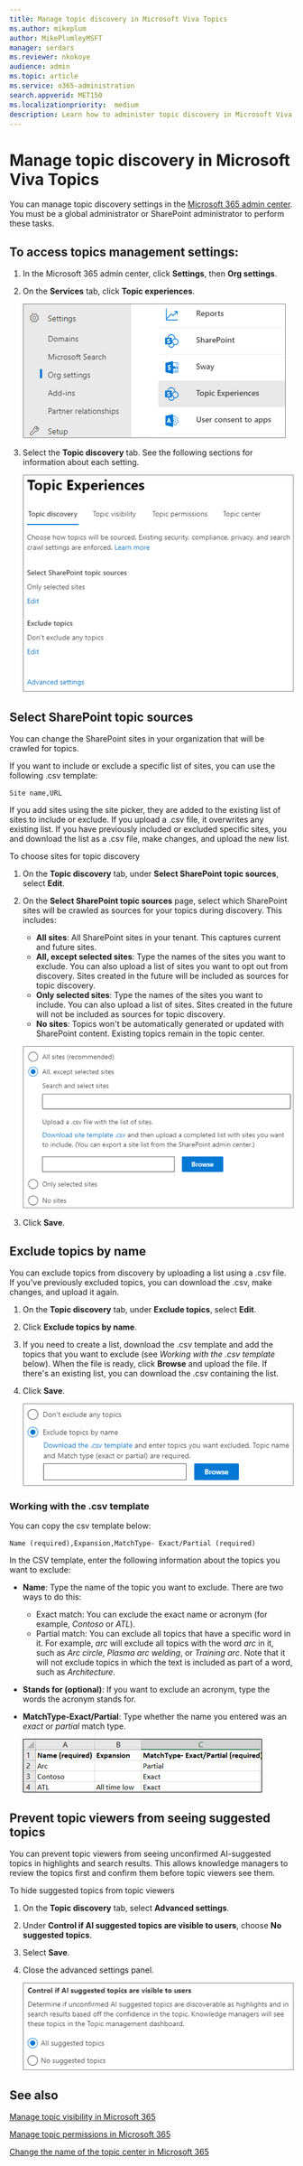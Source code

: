 ```yaml
---
title: Manage topic discovery in Microsoft Viva Topics
ms.author: mikeplum
author: MikePlumleyMSFT
manager: serdars
ms.reviewer: nkokoye
audience: admin
ms.topic: article
ms.service: o365-administration
search.appverid: MET150
ms.localizationpriority:  medium
description: Learn how to administer topic discovery in Microsoft Viva Topics.
---
```


# Manage topic discovery in Microsoft Viva Topics

You can manage topic discovery settings in the [Microsoft 365 admin center](https://admin.microsoft.com). You must be a global administrator or SharePoint administrator to perform these tasks.

## To access topics management settings:

1. In the Microsoft 365 admin center, click **Settings**, then **Org settings**.
2. On the **Services** tab, click **Topic experiences**.

    ![Connect people to knowledge.](../media/admin-org-knowledge-options-completed.png) 

3. Select the **Topic discovery** tab. See the following sections for information about each setting.

    ![knowledge-network-settings.](../media/knowledge-network-settings-topic-discovery.png) 

## Select SharePoint topic sources

You can change the SharePoint sites in your organization that will be crawled for topics.

If you want to include or exclude a specific list of sites, you can use the following .csv template:

``` csv
Site name,URL
```

If you add sites using the site picker, they are added to the existing list of sites to include or exclude. If you upload a .csv file, it overwrites any existing list. If you have previously included or excluded specific sites, you and download the list as a .csv file, make changes, and upload the new list.

To choose sites for topic discovery

1. On the **Topic discovery** tab, under **Select SharePoint topic sources**, select **Edit**.
2. On the **Select SharePoint topic sources** page, select which SharePoint sites will be crawled as sources for your topics during discovery. This includes:
    - **All sites**: All SharePoint sites in your tenant. This captures current and future sites.
    - **All, except selected sites**: Type the names of the sites you want to exclude.  You can also upload a list of sites you want to opt out from discovery. Sites created in the future will be included as sources for topic discovery. 
    - **Only selected sites**: Type the names of the sites you want to include. You can also upload a list of sites. Sites created in the future will not be included as sources for topic discovery.
    - **No sites**: Topics won't be automatically generated or updated with SharePoint content. Existing topics remain in the topic center.

    ![Screenshot of SharePoint topic sources user interface.](../media/k-manage-select-topic-source.png)
   
3. Click **Save**.

## Exclude topics by name

You can exclude topics from discovery by uploading a list using a .csv file. If you've previously excluded topics, you can download the .csv, make changes, and upload it again.

1. On the **Topic discovery** tab, under **Exclude topics**, select **Edit**.
2. Click **Exclude topics by name**.
3. If you need to create a list, download the .csv template and add the topics that you want to exclude (see *Working with the .csv template* below). When the file is ready, click **Browse** and upload the file. If there's an existing list, you can download the .csv containing the list.
4. Click **Save**.

    ![Screenshot of exclude topics user interface.](../media/km-manage-exclude-topics.png)

### Working with the .csv template

You can copy the csv template below:

``` csv
Name (required),Expansion,MatchType- Exact/Partial (required)
```

In the CSV template, enter the following information about the topics you want to exclude:

- **Name**: Type the name of the topic you want to exclude. There are two ways to do this:
    - Exact match: You can exclude the exact name or acronym (for example, *Contoso* or *ATL*).
    - Partial match: You can exclude all topics that have a specific word in it.  For example, *arc* will exclude all topics with the word *arc* in it, such as *Arc circle*, *Plasma arc welding*, or *Training arc*. Note that it will not exclude topics in which the text is included as part of a word, such as *Architecture*.
- **Stands for (optional)**: If you want to exclude an acronym, type the words the acronym stands for.
- **MatchType-Exact/Partial**: Type whether the name you entered was an *exact* or *partial* match type.

    ![Exclude topics in CSV template.](../media/exclude-topics-csv.png) 

## Prevent topic viewers from seeing suggested topics

You can prevent topic viewers from seeing unconfirmed AI-suggested topics in highlights and search results. This allows knowledge managers to review the topics first and confirm them before topic viewers see them.

To hide suggested topics from topic viewers

1. On the **Topic discovery** tab, select **Advanced settings**.
1. Under **Control if AI suggested topics are visible to users**, choose **No suggested topics**.
1. Select **Save**.
1. Close the advanced settings panel.

    ![Screenshot of exclude suggested topics user interface.](../media/km-show-suggested-topics.png)

## See also

[Manage topic visibility in Microsoft 365](topic-experiences-knowledge-rules.md)

[Manage topic permissions in Microsoft 365](topic-experiences-user-permissions.md)

[Change the name of the topic center in Microsoft 365](topic-experiences-administration.md)
